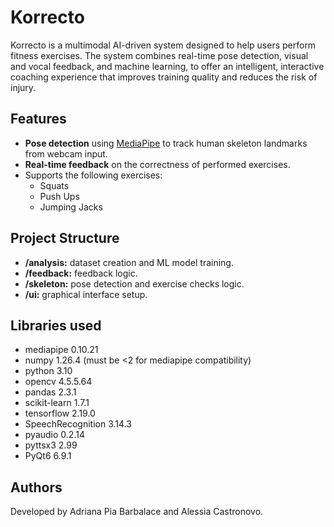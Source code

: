 # Korrecto

Korrecto is a multimodal AI-driven system designed to help users perform fitness exercises. The system combines real-time pose detection, visual and vocal feedback, and machine learning, to offer an intelligent, interactive coaching experience that improves training quality and reduces the risk of injury.

## Features

- **Pose detection** using [MediaPipe](https://developers.google.com/mediapipe) to track human skeleton landmarks from webcam input.   
- **Real-time feedback** on the correctness of performed exercises.  
- Supports the following exercises:  
  - Squats  
  - Push Ups  
  - Jumping Jacks  

## Project Structure
- **/analysis:** dataset creation and ML model training.
- **/feedback:** feedback logic.
- **/skeleton:** pose detection and exercise checks logic.
- **/ui:** graphical interface setup.

## Libraries used
- mediapipe 0.10.21
- numpy 1.26.4 (must be <2 for mediapipe compatibility)
- python 3.10
- opencv 4.5.5.64
- pandas 2.3.1
- scikit-learn 1.7.1
- tensorflow 2.19.0
- SpeechRecognition 3.14.3
- pyaudio 0.2.14
- pyttsx3 2.99
- PyQt6 6.9.1

## Authors
Developed by Adriana Pia Barbalace and Alessia Castronovo.

